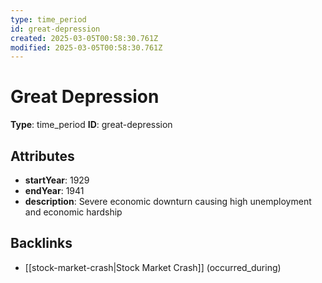 ```yaml
---
type: time_period
id: great-depression
created: 2025-03-05T00:58:30.761Z
modified: 2025-03-05T00:58:30.761Z
---
```


# Great Depression

**Type**: time_period
**ID**: great-depression

## Attributes

- **startYear**: 1929
- **endYear**: 1941
- **description**: Severe economic downturn causing high unemployment and economic hardship

## Backlinks

- [[stock-market-crash|Stock Market Crash]] (occurred_during)

